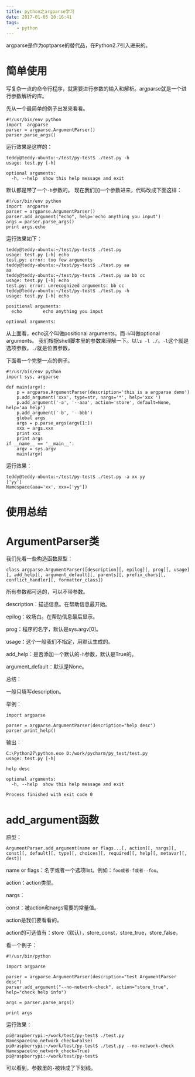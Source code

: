 ```yaml
---
title: python之argparse学习
date: 2017-01-05 20:16:41
tags:
	- python
---
```



argparse是作为optparse的替代品，在Python2.7引入进来的。



# 简单使用

写复杂一点的命令行程序，就需要进行参数的输入和解析。argparse就是一个进行参数解析的库。

先从一个最简单的例子出发来看看。
```
#!/usr/bin/env python
import  argparse
parser = argparse.ArgumentParser()
parser.parse_args()
```
运行效果是这样的：
```
teddy@teddy-ubuntu:~/test/py-test$ ./test.py -h
usage: test.py [-h]

optional arguments:
  -h, --help  show this help message and exit
```

默认都是带了一个`-h`参数的。
现在我们加一个参数进来，代码改成下面这样：
```
#!/usr/bin/env python
import  argparse
parser = argparse.ArgumentParser()
parser.add_argument("echo", help='echo anything you input')
args = parser.parse_args()
print args.echo
```
运行效果如下：
```
teddy@teddy-ubuntu:~/test/py-test$ ./test.py 
usage: test.py [-h] echo
test.py: error: too few arguments
teddy@teddy-ubuntu:~/test/py-test$ ./test.py aa 
aa
teddy@teddy-ubuntu:~/test/py-test$ ./test.py aa bb cc
usage: test.py [-h] echo
test.py: error: unrecognized arguments: bb cc
teddy@teddy-ubuntu:~/test/py-test$ ./test.py -h
usage: test.py [-h] echo

positional arguments:
  echo        echo anything you input

optional arguments:
```
从上面看，echo这个叫做positional arguments。而`-h`叫做optional arguments。
我们根据shell脚本里的参数来理解一下。以`ls -l ./`。`-l`这个就是选项参数，`./`就是位置参数。



下面看一个完整一点的例子。

```
#!/usr/bin/env python
import sys, argparse

def main(argv):
	p = argparse.ArgumentParser(description='this is a argparse demo')
	p.add_argument('xxx', type=str, nargs='*', help='xxx ')
	p.add_argument('-a', '--aaa', action='store', default=None, help='aa help')
	p.add_argument('-b', '--bbb')
	global args
	args = p.parse_args(argv[1:])
	xxx = args.xxx
	print xxx
	print args
if __name__ == '__main__':
	argv = sys.argv
	main(argv)
```
运行效果：
```
teddy@teddy-ubuntu:~/test/py-test$ ./test.py -a xx yy
['yy']
Namespace(aaa='xx', xxx=['yy'])
```

# 使用总结





# ArgumentParser类

我们先看一些构造函数原型：

```
class argparse.ArgumentParser([description][, epilog][, prog][, usage][, add_help][, argument_default][, parents][, prefix_chars][, conflict_handler][, formatter_class]) 
```

所有参数都可选的，可以不带参数。

description：描述信息。在帮助信息最开始。

epilog：收场白。在帮助信息最后显示。

prog：程序的名字，默认是sys.argv[0]。

usage：这个一般我们不指定，用默认生成的。

add_help：是否添加一个默认的`-h`参数，默认是True的。

argument_default：默认是None。

总结：

一般只填写description。

举例：

```
import argparse

parser = argparse.ArgumentParser(description="help desc")
parser.print_help()
```

输出：

```
C:\Python27\python.exe D:/work/pycharm/py_test/test.py
usage: test.py [-h]

help desc

optional arguments:
  -h, --help  show this help message and exit

Process finished with exit code 0
```

# add_argument函数

原型：

```
ArgumentParser.add_argument(name or flags...[, action][, nargs][, const][, default][, type][, choices][, required][, help][, metavar][, dest]) 
```

name or flags：名字或者一个选项list。例如：`foo或者-f或者--foo`。

action：action类型。

nargs：

const：被action和nargs需要的常量值。



action是我们要看看的。

action的可选值有：store（默认），store_const，store_true，store_false，



看一个例子：

```
#!/usr/bin/python 

import argparse

parser = argparse.ArgumentParser(description="test ArgumentParser desc")
parser.add_argument("--no-network-check", action="store_true", help="check help info")

args = parser.parse_args()

print args

```

运行效果：

```
pi@raspberrypi:~/work/test/py-test$ ./test.py 
Namespace(no_network_check=False)
pi@raspberrypi:~/work/test/py-test$ ./test.py --no-network-check
Namespace(no_network_check=True)
pi@raspberrypi:~/work/test/py-test$ 
```

可以看到，参数里的`-`被转成了下划线。

